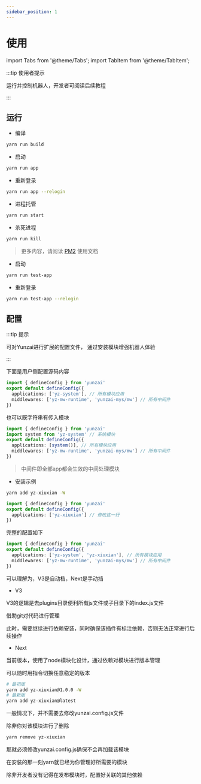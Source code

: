 ```yaml
---
sidebar_position: 1
---
```


# 使用

import Tabs from '@theme/Tabs';
import TabItem from '@theme/TabItem';

:::tip 使用者提示

运行并控制机器人，开发者可阅读后续教程

:::

## 运行

<Tabs>
  <TabItem value="正式环境" label="正式环境">

- 编译

```sh
yarn run build
```

- 启动

```sh
yarn run app
```

- 重新登录

```sh
yarn run app --relogin
```

- 进程托管

```sh
yarn run start
```

- 杀死进程

```sh
yarn run kill
```

> 更多内容，请阅读 [PM2](https://pm2.keymetrics.io/) 使用文档

</TabItem>
<TabItem value="测试环境" label="测试环境">

- 启动

```sh
yarn run test-app
```

- 重新登录

```sh
yarn run test-app --relogin
```

  </TabItem>
</Tabs>

## 配置

:::tip 提示

可对Yunzai进行扩展的配置文件，
通过安装模块增强机器人体验

:::

下面是用户侧配置源码内容

```ts title="yunzai.config.js"
import { defineConfig } from 'yunzai'
export default defineConfig({
  applications: ['yz-system'], // 所有模块应用
  middlewares: ['yz-mw-runtime', 'yunzai-mys/mw'] // 所有中间件
})
```

也可以既字符串有传入模块

```ts title="yunzai.config.js"
import { defineConfig } from 'yunzai'
import system from 'yz-system' // 系统模块
export default defineConfig({
  applications: [system()], // 所有模块应用
  middlewares: ['yz-mw-runtime', 'yunzai-mys/mw'] // 所有中间件
})
```

> 中间件即全部app都会生效的中间处理模块

- 安装示例

```sh
yarn add yz-xiuxian -W
```

```ts title="yunzai.config.js"
import { defineConfig } from 'yunzai'
export default defineConfig({
  applications: ['yz-xiuxian'] // 修改这一行
})
```

完整的配置如下

```ts title="yunzai.config.js"
import { defineConfig } from 'yunzai'
export default defineConfig({
  applications: ['yz-system', 'yz-xiuxian'], // 所有模块应用
  middlewares: ['yz-mw-runtime', 'yunzai-mys/mw'] // 所有中间件
})
```

可以理解为，V3是自动档，Next是手动挡

- V3

V3的逻辑是去plugins目录便利所有js文件或子目录下的index.js文件

借助git对代码进行管理

此时，需要继续进行依赖安装，同时确保该插件有标注依赖，否则无法正常进行后续操作

- Next

当前版本，使用了node模块化设计，通过依赖对模块进行版本管理

可以随时用指令切换任意稳定的版本

```sh
# 最初版
yarn add yz-xiuxian@1.0.0 -W
# 最新版
yarn add yz-xiuxian@latest
```

一般情况下，并不需要去修改yunzai.config.js文件

除非你对该模块进行了删除

```sh
yarn remove yz-xiuxian
```

那就必须修改yunzai.config.js确保不会再加载该模块

在安装的那一刻yarn就已经为你管理好所需要的模块

除非开发者没有记得在发布模块时，配置好关联的其他依赖
